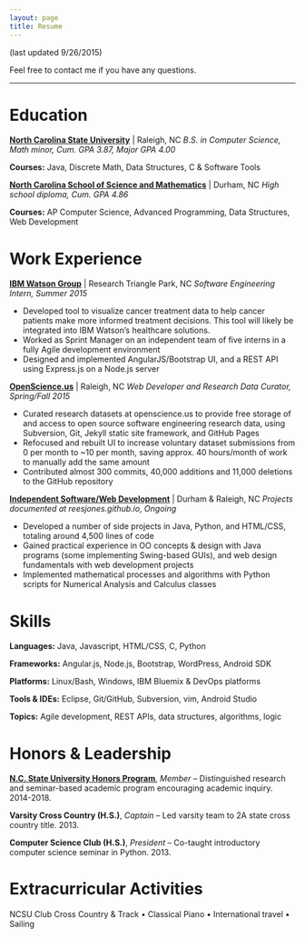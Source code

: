 ```yaml
---
layout: page
title: Resume
---
```


(last updated 9/26/2015)

Feel free to contact me if you have any questions.

<hr>

# Education

**[North Carolina State University](https://www.ncsu.edu/)** | Raleigh, NC
*B.S. in Computer Science, Math minor, Cum. GPA 3.87, Major GPA 4.00*

**Courses:** Java, Discrete Math, Data Structures, C & Software Tools

**[North Carolina School of Science and Mathematics](http://www.ncssm.edu/)**  |  Durham, NC
*High school diploma, Cum. GPA 4.86*

**Courses:** AP Computer Science, Advanced Programming, Data Structures, Web Development

# Work Experience

**[IBM Watson Group](http://www.ibm.com/smarterplanet/us/en/ibmwatson/)**  |  Research Triangle Park, NC
*Software Engineering Intern, Summer 2015*

 * Developed tool to visualize cancer treatment data to help cancer patients make more informed treatment decisions. This tool will likely be integrated into IBM Watson’s healthcare solutions.
 * Worked as Sprint Manager on an independent team of five interns in a fully Agile development environment
 * Designed and implemented AngularJS/Bootstrap UI, and a REST API using Express.js on a Node.js server

**[OpenScience.us](http://openscience.us/)**  |  Raleigh, NC
*Web Developer and Research Data Curator, Spring/Fall 2015*

 * Curated research datasets at openscience.us to provide free storage of and access to open source software engineering research data, using Subversion, Git, Jekyll static site framework, and GitHub Pages
 * Refocused and rebuilt UI to increase voluntary dataset submissions from 0 per month to ~10 per month, saving approx. 40 hours/month of work to manually add the same amount
 * Contributed almost 300 commits, 40,000 additions and 11,000 deletions to the GitHub repository

**[Independent Software/Web Development](http://reesjones.github.io/projects/)**  | Durham & Raleigh, NC
*Projects documented at reesjones.github.io, Ongoing*

 * Developed a number of side projects in Java, Python, and HTML/CSS, totaling around 4,500 lines of code
 * Gained practical experience in OO concepts & design with Java programs (some implementing Swing-based GUIs), and web design fundamentals with web development projects
 * Implemented mathematical processes and algorithms with Python scripts for Numerical Analysis and Calculus classes



# Skills

**Languages:**   Java, Javascript, HTML/CSS, C, Python

**Frameworks:**   Angular.js, Node.js, Bootstrap, WordPress, Android SDK

**Platforms:**   Linux/Bash, Windows, IBM Bluemix & DevOps platforms

**Tools & IDEs:**   Eclipse, Git/GitHub, Subversion, vim, Android Studio

**Topics:**   Agile development, REST APIs, data structures, algorithms, logic



# Honors & Leadership

**[N.C. State University Honors Program](http://honors.dasa.ncsu.edu/)**, *Member* – Distinguished research and seminar-based academic program encouraging academic inquiry. 2014-2018.

**Varsity Cross Country (H.S.)**, *Captain* – Led varsity team to 2A state cross country title. 2013.

**Computer Science Club (H.S.)**, *President* – Co-taught introductory computer science seminar in Python. 2013.



# Extracurricular Activities

NCSU Club Cross Country & Track • Classical Piano • International travel • Sailing
